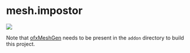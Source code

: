 # mesh.impostor

![](https://krasjet.com/eidos/mesh.impostor/imgs/impostor1.png)

Note that [ofxMeshGen](https://github.com/Krasjet/ofxMeshGen) needs to be present in the `addon` directory to build this project.
